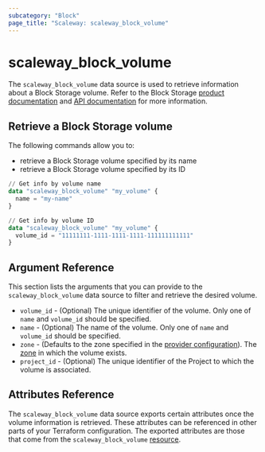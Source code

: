```yaml
---
subcategory: "Block"
page_title: "Scaleway: scaleway_block_volume"
---
```


# scaleway_block_volume

The `scaleway_block_volume` data source is used to retrieve information about a Block Storage volume.
Refer to the Block Storage [product documentation](https://www.scaleway.com/en/docs/block-storage/) and [API documentation](https://www.scaleway.com/en/developers/api/block/) for more information.

## Retrieve a Block Storage volume

The following commands allow you to:

- retrieve a Block Storage volume specified by its name
- retrieve a Block Storage volume specified by its ID


```terraform
// Get info by volume name
data "scaleway_block_volume" "my_volume" {
  name = "my-name"
}

// Get info by volume ID
data "scaleway_block_volume" "my_volume" {
  volume_id = "11111111-1111-1111-1111-111111111111"
}
```

## Argument Reference

This section lists the arguments that you can provide to the `scaleway_block_volume` data source to filter and retrieve the desired volume.

- `volume_id` - (Optional) The unique identifier of the volume. Only one of `name` and `volume_id` should be specified.
- `name` - (Optional) The name of the volume. Only one of `name` and `volume_id` should be specified.
- `zone` - (Defaults to the zone specified in the [provider configuration](../index.md#zone)). The [zone](../guides/regions_and_zones.md#zones) in which the volume exists.
- `project_id` - (Optional) The unique identifier of the Project to which the volume is associated.

## Attributes Reference

The `scaleway_block_volume` data source exports certain attributes once the volume information is retrieved. These attributes can be referenced in other parts of your Terraform configuration. The exported attributes are those that come from the `scaleway_block_volume` [resource](../resources/block_volume.md).
